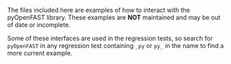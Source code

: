 The files included here are examples of how to interact with the pyOpenFAST
library. These examples are **NOT** maintained and may be out of date or
incomplete.

Some of these interfaces are used in the regression tests, so search for
`pyOpenFAST` in any regression test containing `_py` or `py_` in the name to
find a more current example.
